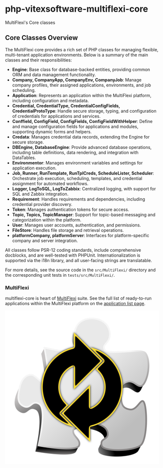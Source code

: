 # php-vitexsoftware-multiflexi-core

MultiFlexi's Core classes

## Core Classes Overview

The MultiFlexi core provides a rich set of PHP classes for managing flexible, multi-tenant application environments. Below is a summary of the main classes and their responsibilities:

- **Engine**: Base class for database-backed entities, providing common ORM and data management functionality.
- **Company, CompanyApp, CompanyEnv, CompanyJob**: Manage company profiles, their assigned applications, environments, and job scheduling.
- **Application**: Represents an application within the MultiFlexi platform, including configuration and metadata.
- **Credential, CredentialType, CredentialConfigFields, CredentialProtoType**: Handle secure storage, typing, and configuration of credentials for applications and services.
- **Conffield, ConfigField, ConfigFields, ConfigFieldWithHelper**: Define and manage configuration fields for applications and modules, supporting dynamic forms and helpers.
- **Credata**: Manages credential data records, extending the Engine for secure storage.
- **DBEngine, DatabaseEngine**: Provide advanced database operations, including table definitions, data rendering, and integration with DataTables.
- **Environmentor**: Manages environment variables and settings for application execution.
- **Job, Runner, RunTemplate, RunTplCreds, ScheduleLister, Scheduler**: Orchestrate job execution, scheduling, templates, and credential assignment for automated workflows.
- **Logger, LogToSQL, LogToZabbix**: Centralized logging, with support for SQL and Zabbix integration.
- **Requirement**: Handles requirements and dependencies, including credential provider discovery.
- **Token**: Manages authentication tokens for secure access.
- **Topic, Topics, TopicManager**: Support for topic-based messaging and categorization within the platform.
- **User**: Manages user accounts, authentication, and permissions.
- **FileStore**: Handles file storage and retrieval operations.
- **platformCompany, platformServer**: Interfaces for platform-specific company and server integration.

All classes follow PSR-12 coding standards, include comprehensive docblocks, and are well-tested with PHPUnit. Internationalization is supported via the i18n library, and all user-facing strings are translatable.

For more details, see the source code in the `src/MultiFlexi/` directory and the corresponding unit tests in `tests/src/MultiFlexi/`.

### MultiFlexi

multiflexi-core is heart of [MultiFlexi](https://multiflexi.eu) suite.
See the full list of ready-to-run applications within the MultiFlexi platform on the [application list page](https://www.multiflexi.eu/apps.php).

[![MultiFlexi](https://github.com/VitexSoftware/MultiFlexi/blob/main/doc/multiflexi-app.svg)](https://www.multiflexi.eu/)
